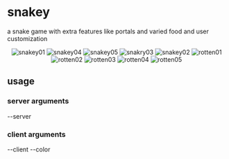 # snakey
a snake game with extra features like portals and varied food and user customization
<p align="center">
	<img alt="snakey01" src="https://raw.githubusercontent.com/pan-troglodytes/snakey/master/screenshots/snakey01.png"> 
	<img alt="snakey04" src="https://raw.githubusercontent.com/pan-troglodytes/snakey/master/screenshots/snakey04.png">
	<img alt="snakey05" src="https://raw.githubusercontent.com/pan-troglodytes/snakey/master/screenshots/snakey05.png">
	<img alt="snakry03" src="https://raw.githubusercontent.com/pan-troglodytes/snakey/master/screenshots/snakey03.png">
	<img alt="snakey02" src="https://raw.githubusercontent.com/pan-troglodytes/snakey/master/screenshots/snakey02.png">
	<img alt="rotten01" src="https://raw.githubusercontent.com/pan-troglodytes/snakey/master/screenshots/rotten01.png">
	<img alt="rotten02" src="https://raw.githubusercontent.com/pan-troglodytes/snakey/master/screenshots/rotten02.png">
	<img alt="rotten03" src="https://raw.githubusercontent.com/pan-troglodytes/snakey/master/screenshots/rotten03.png">
	<img alt="rotten04" src="https://raw.githubusercontent.com/pan-troglodytes/snakey/master/screenshots/rotten04.png">
	<img alt="rotten05" src="https://raw.githubusercontent.com/pan-troglodytes/snakey/master/screenshots/rotten05.png">
</p>

## usage

### server arguments
--server <port> <rows> <columns>

### client arguments
--client <name> <ip of server> <port> --color <red> <green> <blue>
